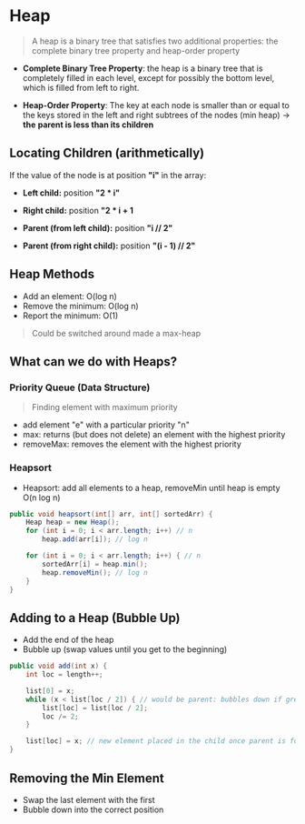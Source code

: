 # Heap

> A heap is a binary tree that satisfies two additional properties: the complete binary tree property and heap-order property

- **Complete Binary Tree Property**: the heap is a binary tree that is completely filled in each level, except for possibly the bottom level, which is filled from left to right.

- **Heap-Order Property**: The key at each node is smaller than or equal to the keys stored in the left and right subtrees of the nodes (min heap) -> **the** **parent is less than its children**

## Locating Children (arithmetically)

If the value of the node is at position **"i"** in the array:

- **Left child:** position **"2 \* i"**
- **Right child:** position **"2 \* i + 1**

- **Parent (from left child):** position **"i // 2"**
- **Parent (from right child):** position **"(i - 1) // 2"**

## Heap Methods

- Add an element: O(log n)
- Remove the minimum: O(log n)
- Report the minimum: O(1)

> Could be switched around made a max-heap

## What can we do with Heaps?

### Priority Queue (Data Structure)

> Finding element with maximum priority

- add element "e" with a particular priority "n"
- max: returns (but does not delete) an element with the highest priority
- removeMax: removes the element with the highest priority

### Heapsort

- Heapsort: add all elements to a heap, removeMin until heap is empty O(n log n)

```java
public void heapsort(int[] arr, int[] sortedArr) {
    Heap heap = new Heap();
    for (int i = 0; i < arr.length; i++) // n
        heap.add(arr[i]); // log n

    for (int i = 0; i < arr.length; i++) { // n
        sortedArr[i] = heap.min();
        heap.removeMin(); // log n
    }
}
```

## Adding to a Heap (Bubble Up)

- Add the end of the heap
- Bubble up (swap values until you get to the beginning)

```java
public void add(int x) {
    int loc = length++;

    list[0] = x;
    while (x < list[loc / 2]) { // would be parent: bubbles down if greater than the new element
        list[loc] = list[loc / 2];
        loc /= 2;
    }

    list[loc] = x; // new element placed in the child once parent is found
}
```

## Removing the Min Element

- Swap the last element with the first
- Bubble down into the correct position

